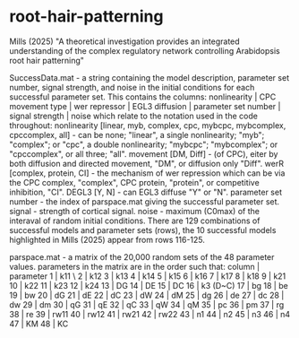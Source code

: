 # root-hair-patterning
Mills (2025) "A theoretical investigation provides an integrated understanding of the complex regulatory network controlling Arabidopsis root hair patterning"

SuccessData.mat - a string containing the model description, parameter set number, signal strength, and noise in the initial conditions for each successful parameter set. This contains the columns:
nonlinearity | CPC movement type | wer repressor | EGL3 diffusion | parameter set number | signal strength | noise
which relate to the notation used in the code throughout:
nonlinearity [linear, myb, complex, cpc, mybcpc, mybcomplex, cpccomplex, all] - can be none; "linear", a single nonlinearity; "myb"; "complex"; or "cpc", a double nonlinearity; "mybcpc"; "mybcomplex"; or "cpccomplex", or all three; "all".
movement [DM, Diff] - (of CPC), eiter by both diffusion and directed movement, "DM", or diffusion only "Diff".
werR [complex, protein, CI] - the mechanism of wer repression which can be via the CPC complex, "complex", CPC protein, "protein", or competitive inhibition, "CI".
DEGL3 [Y, N] - can EGL3 diffuse "Y" or "N".
parameter set number - the index of parspace.mat giving the successful parameter set.
signal - strength of cortical signal.
noise - maximum (C0max) of the interaval of random initial conditions.
There are 129 combinations of successful models and parameter sets (rows), the 10 successful models highlighted in Mills (2025) appear from rows 116-125.

parspace.mat - a matrix of the 20,000 random sets of the 48 parameter values. 
parameters in the matrix are in the order such that:
column | parameter
1      | k11 \\
2      | k12
3      | k13
4      | k14
5      | k15
6      | k16
7      | k17
8      | k18
9      | k21
10     | k22
11     | k23
12     | k24
13     | DG
14     | DE
15     | DC
16     | k3 (D~C)
17     | bg
18     | be
19     | bw
20     | dG
21     | dE
22     | dC
23     | dW
24     | dM
25     | dg
26     | de
27     | dc
28     | dw
29     | dm
30     | qG
31     | qE
32     | qC
33     | qW
34     | qM
35     | pc
36     | pm
37     | rg
38     | re
39     | rw11
40     | rw12
41     | rw21
42     | rw22
43     | n1
44     | n2
45     | n3
46     | n4
47     | KM
48     | KC
